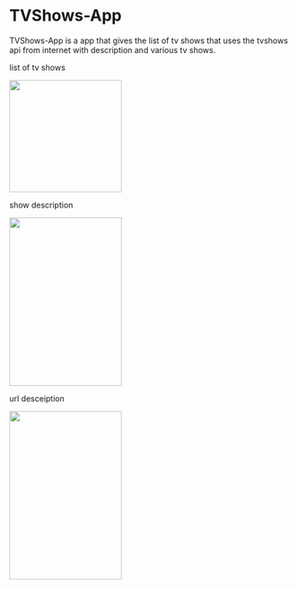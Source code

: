 # TVShows-App
TVShows-App is a app that gives the list of tv shows that uses the tvshows api from internet with description and various tv shows.

list of tv shows

<img src="https://user-images.githubusercontent.com/49392229/99773396-7b307880-2b34-11eb-891c-a94718700544.png" width="200" height="200">

show description

<img src="https://user-images.githubusercontent.com/49392229/99773399-7cfa3c00-2b34-11eb-89e9-7d07419b1f2c.png" width="200" height="300">

url desceiption

<img src="https://user-images.githubusercontent.com/49392229/99773400-7d92d280-2b34-11eb-8851-5be19ff2f03e.png" width="200" height="300">


